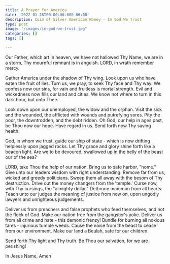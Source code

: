 ```yaml
---
title: A Prayer for America
date: '2022-01-28T00:00:00.000-06:00'
description: Coin of Silver American Money - In God We Trust
type: post
image: "/images/in-god-we-trust.jpg"
categories: []
tags: []

---
```

Our Father, which art in heaven, we have not hallowed Thy Name, we are in a storm, Thy mournful remnant is in anguish. LORD, in wrath remember mercy.

Gather America under the shadow of Thy wing. Look upon us who have eaten the fruit of lies. Turn us, we pray, to seek Thy face and Thy way. We confess now our sins, for vain and fruitless is mortal strength. Evil and wickedness now fills our land and cities. We know not where to turn in this dark hour, but unto Thee.

Look down upon our unemployed, the widow and the orphan. Visit the sick and the wounded, the afflicted with wounds and putrefying sores. Pity the poor, the downtrodden, and the debt ridden. Oh God, our help in ages past, be Thou now our hope. Have regard in us. Send forth now Thy saving health.

God, in whom we trust, guide our ship of state - which is now drifting helplessly upon jagged rocks. Let Thy grace and glory shine forth like a beacon light. Are we to be devoured, swallowed up in the belly of the beast our of the sea?

LORD, take Thou the help of our nation. Bring us to safe harbor, "home." Give unto our leaders wisdom with right understanding. Remove far from us, wicked and greedy politicians. Sweep them all away with the besom of Thy destruction. Drive out the money changers from the 'temple.' Curse now, with Thy cursings, the "almighty dollar." Dethrone mammon from all hearts. Teach unto our judges the meaning of justice from now on, upon ungodly lawyers and unrighteous judgements.

Deliver us from preachers and false prophets who feed themselves, and not the flock of God. Make our nation free from the gangster's yoke. Deliver us from all crime and hate - this demonic frenzy! Bundle for burning all noxious tares - injurious tumble weeds. Cause the noise from the beast to cease from our environment. Make our land a Beulah, safe for our children.

Send forth Thy light and Thy truth. Be Thou our salvation, for we are perishing!

In Jesus Name, Amen